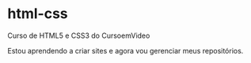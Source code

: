 # html-css
 Curso de HTML5 e CSS3 do CursoemVideo

 Estou aprendendo  a criar sites e agora vou gerenciar meus repositórios.
